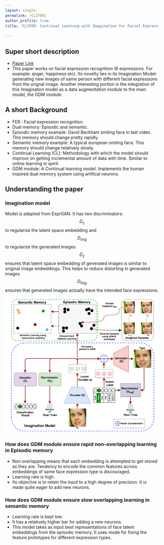 ```yaml
---
layout: single
permalink: /CLIFER/
author_profile: true
title: "CLIFER: Continual Learning with Imagination for Facial Expression Recognition"

---
```


## Super short description
* [Paper Link](https://www.computer.org/csdl/pds/api/csdl/proceedings/download-article/1kecIRr1grK/pdf)
* This paper works on facial expression recognition (6 expressions. For example: anger, happiness etc). Its novelty lies in its Imagination Model: generating new images of same person with different facial expressions from the orignal image. Another interesting portion is the integration of this Imagination model as a data augmentation module to the main model, the GDM module.

## A short Background
* FER : Facial expression recognition
* Dual memory: Episodic and semantic.
* Episodic memory example: David Beckham smiling face in last video. This memory should change pretty rapidly.
* Semantic memory example: A typical european smiling face. This memory should change relatively slowly.
* Continual Learning (CL): Methodology with which the model should improve on getting incremental amount of data with time. Similar to online learning in spirit.
* GDM module: A Continual learning model. Implements the human inspired dual memory system using artifical neurons.
## Understanding the paper
### Imagination model
Model is adapted from ExprGAN. It has two discriminators: $$D_z$$ to regularize the latent space embedding and $$D_{img}$$ to regularize the generated images. $$D_z$$ ensures that latent space embedding of generated images is similar to original image embeddings. This helps to reduce distorting in generated images. $$D_{img}$$ ensures that generated images actually have the intended face expressions.

<img src="../assets/images/CLIFER.png" alt="drawing"
title="Model architecture. (Taken from https://www.computer.org/csdl/pds/api/csdl/proceedings/download-article/1kecIRr1grK/pdf) "/>

### How does GDM module ensure rapid non-overlapping learning in Episodic memory
* Non overlapping means that each embedding is attempted to get stored as they are. Tendency to encode the common features across embeddings of same face expression type is discouraged.
* Learning rate is high.
* Its objective is to retain the input to a high degree of precision. It is made quite eager to add new neurons.

### How does GDM module ensure slow overlapping learning in semantic memory
* Learning rate is kept low.
* It has a relatively higher bar for adding a new neurons.
* This model takes as input best representations of face latent embeddings from the episodic memory. It uses mode for fixing the feature prototypes for different expression types.

